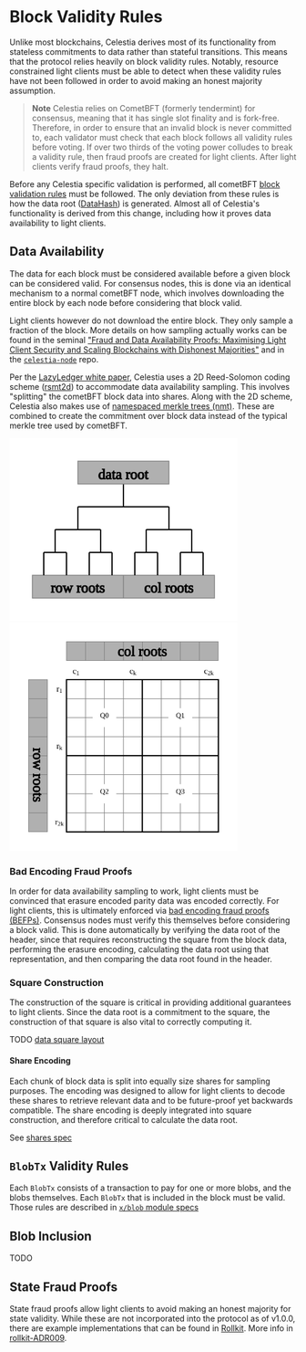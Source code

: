 # Block Validity Rules

Unlike most blockchains, Celestia derives most of its functionality from
stateless commitments to data rather than stateful transitions. This means that
the protocol relies heavily on block validity rules. Notably, resource
constrained light clients must be able to detect when these validity rules have
not been followed in order to avoid making an honest majority assumption.

> **Note** Celestia relies on CometBFT (formerly tendermint) for consensus,
> meaning that it has single slot finality and is fork-free. Therefore, in order
> to ensure that an invalid block is never committed to, each validator must
> check that each block follows all validity rules before voting. If over two
> thirds of the voting power colludes to break a validity rule, then fraud
> proofs are created for light clients. After light clients verify fraud proofs,
> they halt.

Before any Celestia specific validation is performed, all cometBFT [block
validation
rules](https://github.com/cometbft/cometbft/blob/v0.34.28/spec/core/data_structures.md#block)
must be followed. The only deviation from these rules is how the data root
([DataHash](https://github.com/cometbft/cometbft/blob/v0.34.28/spec/core/data_structures.md#header))
is generated. Almost all of Celestia's functionality is derived from this
change, including how it proves data availability to light clients.

## Data Availability

The data for each block must be considered available before a given block can be
considered valid. For consensus nodes, this is done via an identical mechanism
to a normal cometBFT node, which involves downloading the entire block by each
node before considering that block valid.

Light clients however do not download the entire block. They only sample a
fraction of the block. More details on how sampling actually works can be found
in the seminal ["Fraud and Data Availability Proofs: Maximising Light Client
Security and Scaling Blockchains with Dishonest
Majorities"](https://arxiv.org/abs/1809.09044) and in the
[`celestia-node`](https://github.com/celestiaorg/celestia-node) repo.

Per the [LazyLedger white paper](https://arxiv.org/pdf/1905.09274.pdf), Celestia
uses a 2D Reed-Solomon coding scheme
([rsmt2d](https://github.com/celestiaorg/rsmt2d)) to accommodate data
availability sampling. This involves "splitting" the cometBFT block data into
shares. Along with the 2D scheme, Celestia also makes use of [namespaced merkle
trees (nmt)](https://github.com/celestiaorg/nmt). These are combined to create
the commitment over block data instead of the typical merkle tree used by
cometBFT.

<img src="./figures/data_root.svg" alt="Figure 1: Data Root" width="400"/> <img
src="./figures/rs2d_quadrants.svg" alt="Figure 2: rsmt2d" width="400"/>

### Bad Encoding Fraud Proofs

In order for data availability sampling to work, light clients must be convinced
that erasure encoded parity data was encoded correctly. For light clients, this
is ultimately enforced via [bad encoding fraud proofs
(BEFPs)](https://github.com/celestiaorg/celestia-node/blob/v0.11.0-rc3/docs/adr/adr-006-fraud-service.md#detailed-design).
Consensus nodes must verify this themselves before considering a block valid.
This is done automatically by verifying the data root of the header, since that
requires reconstructing the square from the block data, performing the erasure
encoding, calculating the data root using that representation, and then
comparing the data root found in the header.

### Square Construction

The construction of the square is critical in providing additional guarantees to
light clients. Since the data root is a commitment to the square, the
construction of that square is also vital to correctly computing it.

TODO
[data square layout](./data_square_layout.md)

#### Share Encoding

Each chunk of block data is split into equally size shares for sampling
purposes. The encoding was designed to allow for light clients to decode these
shares to retrieve relevant data and to be future-proof yet backwards
compatible. The share encoding is deeply integrated into square construction, and
therefore critical to calculate the data root.

See [shares spec](./shares.md)

## `BlobTx` Validity Rules

Each `BlobTx` consists of a transaction to pay for one or more blobs, and the
blobs themselves. Each `BlobTx` that is included in the block must be valid.
Those rules are described in [`x/blob` module
specs](../../../x/blob/README.md#validity-rules)

## Blob Inclusion

TODO

## State Fraud Proofs

State fraud proofs allow light clients to avoid making an honest majority for
state validity. While these are not incorporated into the protocol as of v1.0.0,
there are example implementations that can be found in
[Rollkit](https://github.com/rollkit/rollkit). More info in
[rollkit-ADR009](https://github.com/rollkit/rollkit/blob/4fd97ba8b8352771f2e66454099785d06fd0c31b/docs/lazy-adr/adr-009-state-fraud-proofs.md).
